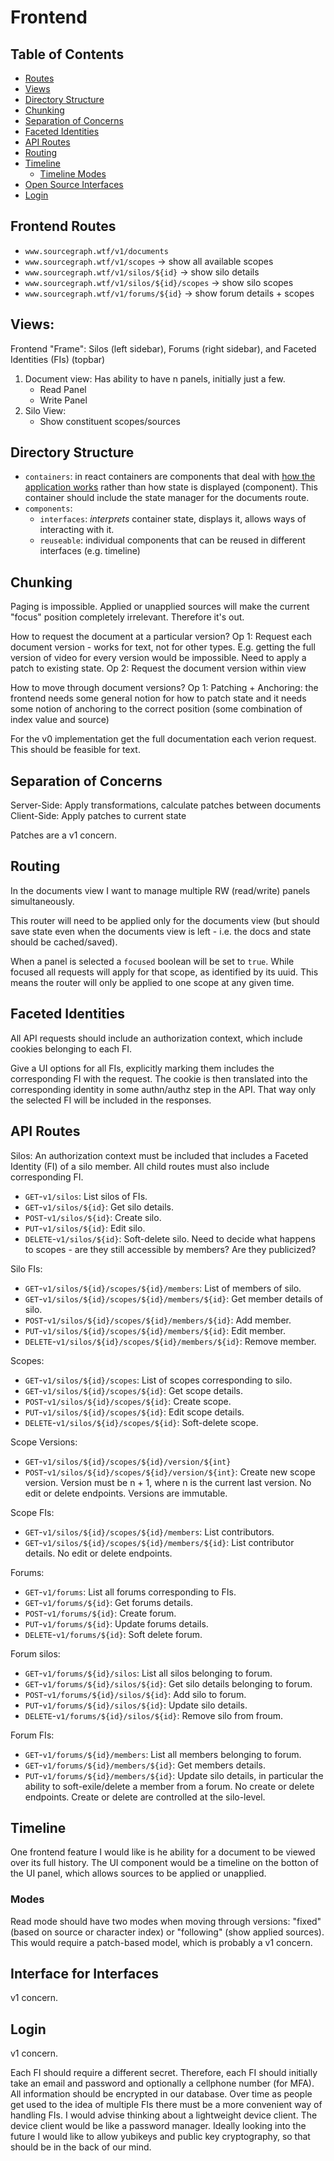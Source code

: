 # Frontend

## Table of Contents 
- [Routes](#frontend-routes)
- [Views](#views)
- [Directory Structure](#directory-structure)
- [Chunking](#chunking)
- [Separation of Concerns](#separation-of-concerns)
- [Faceted Identities](#faceted-identities)
- [API Routes](#api-routes)
- [Routing](#routing)
- [Timeline](#timeline)
    - [Timeline Modes](#modes)
- [Open Source Interfaces](#interface-for-interfaces)
- [Login](#login)

## Frontend Routes  
- `www.sourcegraph.wtf/v1/documents`
- `www.sourcegraph.wtf/v1/scopes` -> show all available scopes   
- `www.sourcegraph.wtf/v1/silos/${id}` -> show silo details  
- `www.sourcegraph.wtf/v1/silos/${id}/scopes` -> show silo scopes  
- `www.sourcegraph.wtf/v1/forums/${id}` -> show forum details + scopes 

## Views:
Frontend "Frame": Silos (left sidebar), Forums (right sidebar), and Faceted Identities (FIs) (topbar)

1. Document view: Has ability to have n panels, initially just a few.   
    - Read Panel  
    - Write Panel
2. Silo View: 
    - Show constituent scopes/sources

## Directory Structure 
- `containers`: in react containers are components that deal with [how the application works](https://medium.com/@yassimortensen/container-vs-presentational-components-in-react-8eea956e1cea) rather than how state is displayed (component). This container should include the state manager for the documents route. 
- `components`: 
    - `interfaces`: _interprets_ container state, displays it, allows ways of interacting with it.   
    - `reuseable`: individual components that can be reused in different interfaces (e.g. timeline)

## Chunking  
Paging is impossible. Applied or unapplied sources will make the current "focus" position completely irrelevant. Therefore it's out. 

How to request the document at a particular version? 
Op 1: Request each document version - works for text, not for other types. E.g. getting the full version of video for every version would be impossible. Need to apply a patch to existing state. 
Op 2: Request the document version within view

How to move through document versions? 
Op 1: Patching + Anchoring: the frontend needs some general notion for how to patch state and it needs some notion of anchoring to the correct position (some combination of index value and source)

For the v0 implementation get the full documentation each verion request. This should be feasible for text. 

## Separation of Concerns 
Server-Side: Apply transformations, calculate patches between documents 
Client-Side: Apply patches to current state 

Patches are a v1 concern. 

## Routing 
In the documents view I want to manage multiple RW (read/write) panels simultaneously. 

This router will need to be applied only for the documents view (but should save state even when the documents view is left - i.e. the docs and state should be cached/saved).

When a panel is selected a `focused` boolean will be set to `true`. While focused all requests will apply for that scope, as identified by its uuid. This means the router will only be applied to one scope at any given time. 

## Faceted Identities 
All API requests should include an authorization context, which include cookies belonging to each FI.  

Give a UI options for all FIs, explicitly marking them includes the corresponding FI with the request. The cookie is then translated into the corresponding identity in some authn/authz step in the API. That way only the selected FI will be included in the responses.

## API Routes 

Silos: An authorization context must be included that includes a Faceted Identity (FI) of a silo member. All child routes must also include corresponding FI. 
- `GET`-`v1/silos`: List silos of FIs.  
- `GET`-`v1/silos/${id}`: Get silo details.
- `POST`-`v1/silos/${id}`: Create silo.  
- `PUT`-`v1/silos/${id}`: Edit silo. 
- `DELETE`-`v1/silos/${id}`: Soft-delete silo. Need to decide what happens to scopes - are they still accessible by members? Are they publicized? 

Silo FIs: 
- `GET`-`v1/silos/${id}/scopes/${id}/members`: List of members of silo. 
- `GET`-`v1/silos/${id}/scopes/${id}/members/${id}`: Get member details of silo. 
- `POST`-`v1/silos/${id}/scopes/${id}/members/${id}`: Add member.
- `PUT`-`v1/silos/${id}/scopes/${id}/members/${id}`: Edit member.
- `DELETE`-`v1/silos/${id}/scopes/${id}/members/${id}`: Remove member.

Scopes: 
- `GET`-`v1/silos/${id}/scopes`: List of scopes corresponding to silo. 
- `GET`-`v1/silos/${id}/scopes/${id}`: Get scope details.
- `POST`-`v1/silos/${id}/scopes/${id}`: Create scope.
- `PUT`-`v1/silos/${id}/scopes/${id}`: Edit scope details.
- `DELETE`-`v1/silos/${id}/scopes/${id}`: Soft-delete scope.

Scope Versions: 
- `GET`-`v1/silos/${id}/scopes/${id}/version/${int}`
- `POST`-`v1/silos/${id}/scopes/${id}/version/${int}`: Create new scope version. Version must be n + 1, where n is the current last version. 
No edit or delete endpoints. Versions are immutable. 

Scope FIs: 
- `GET`-`v1/silos/${id}/scopes/${id}/members`: List contributors. 
- `GET`-`v1/silos/${id}/scopes/${id}/members/${id}`: List contributor details. 
No edit or delete endpoints.

Forums: 
- `GET`-`v1/forums`: List all forums corresponding to FIs.
- `GET`-`v1/forums/${id}`: Get forums details.
- `POST`-`v1/forums/${id}`: Create forum.
- `PUT`-`v1/forums/${id}`: Update forums details.
- `DELETE`-`v1/forums/${id}`: Soft delete forum.

Forum silos: 
- `GET`-`v1/forums/${id}/silos`: List all silos belonging to forum.
- `GET`-`v1/forums/${id}/silos/${id}`: Get silo details belonging to forum.
- `POST`-`v1/forums/${id}/silos/${id}`: Add silo to forum.
- `PUT`-`v1/forums/${id}/silos/${id}`: Update silo details.
- `DELETE`-`v1/forums/${id}/silos/${id}`: Remove silo from froum. 

Forum FIs: 
- `GET`-`v1/forums/${id}/members`: List all members belonging to forum.
- `GET`-`v1/forums/${id}/members/${id}`: Get members details.
- `PUT`-`v1/forums/${id}/members/${id}`: Update silo details, in particular the ability to soft-exile/delete a member from a forum. 
No create or delete endpoints. Create or delete are controlled at the silo-level.  
 
## Timeline 
One frontend feature I would like is he ability for a document to be viewed over its full history. The UI component would be a timeline on the botton of the UI panel, which allows sources to be applied or unapplied.

### Modes 
Read mode should have two modes when moving through versions: "fixed" (based on source or character index) or "following" (show applied sources). This would require a patch-based model, which is probably a v1 concern. 

## Interface for Interfaces 
v1 concern.  

## Login
v1 concern. 

Each FI should require a different secret. Therefore, each FI should initially take an email and password and optionally a cellphone number (for MFA). All information should be encrypted in our database. Over time as people get used to the idea of multiple FIs there must be a more convenient way of handling FIs. I would advise thinking about a lightweight device client. The device client would be like a password manager. Ideally looking into the future I would like to allow yubikeys and public key cryptography, so that should be in the back of our mind. 